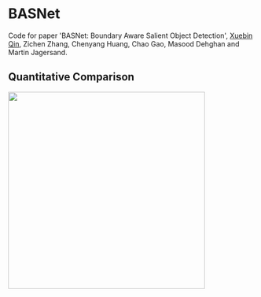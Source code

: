 # BASNet
Code for paper 'BASNet: Boundary Aware Salient Object Detection', [Xuebin Qin](https://webdocs.cs.ualberta.ca/~xuebin/), Zichen Zhang, Chenyang Huang, Chao Gao, Masood Dehghan and Martin Jagersand.

## Quantitative Comparison

<img src="https://github.com/NathanUA/BASNet/tree/master/figures/architecture.png" width="400"/>
